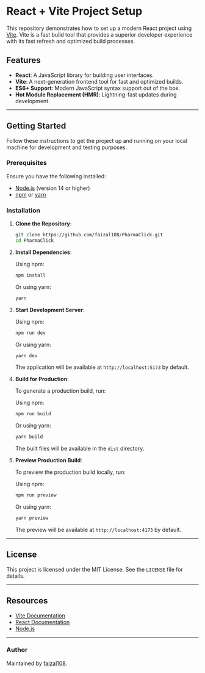 # React + Vite Project Setup

This repository demonstrates how to set up a modern React project using [Vite](https://vitejs.dev/). Vite is a fast build tool that provides a superior developer experience with its fast refresh and optimized build processes.

## Features

- **React**: A JavaScript library for building user interfaces.
- **Vite**: A next-generation frontend tool for fast and optimized builds.
- **ES6+ Support**: Modern JavaScript syntax support out of the box.
- **Hot Module Replacement (HMR)**: Lightning-fast updates during development.

---

## Getting Started

Follow these instructions to get the project up and running on your local machine for development and testing purposes.

### Prerequisites

Ensure you have the following installed:

- [Node.js](https://nodejs.org/) (version 14 or higher)
- [npm](https://www.npmjs.com/) or [yarn](https://yarnpkg.com/)

### Installation

1. **Clone the Repository**:

   ```bash
   git clone https://github.com/faizal108/PharmaClick.git
   cd PharmaClick
   ```

2. **Install Dependencies**:

   Using npm:
   ```bash
   npm install
   ```

   Or using yarn:
   ```bash
   yarn
   ```

3. **Start Development Server**:

   Using npm:
   ```bash
   npm run dev
   ```

   Or using yarn:
   ```bash
   yarn dev
   ```

   The application will be available at `http://localhost:5173` by default.

4. **Build for Production**:

   To generate a production build, run:

   Using npm:
   ```bash
   npm run build
   ```

   Or using yarn:
   ```bash
   yarn build
   ```

   The built files will be available in the `dist` directory.

5. **Preview Production Build**:

   To preview the production build locally, run:

   Using npm:
   ```bash
   npm run preview
   ```

   Or using yarn:
   ```bash
   yarn preview
   ```

   The preview will be available at `http://localhost:4173` by default.

---
## License

This project is licensed under the MIT License. See the `LICENSE` file for details.

---

## Resources

- [Vite Documentation](https://vitejs.dev/)
- [React Documentation](https://reactjs.org/)
- [Node.js](https://nodejs.org/)

---

### Author

Maintained by [faizal108](https://github.com/faizal108).

